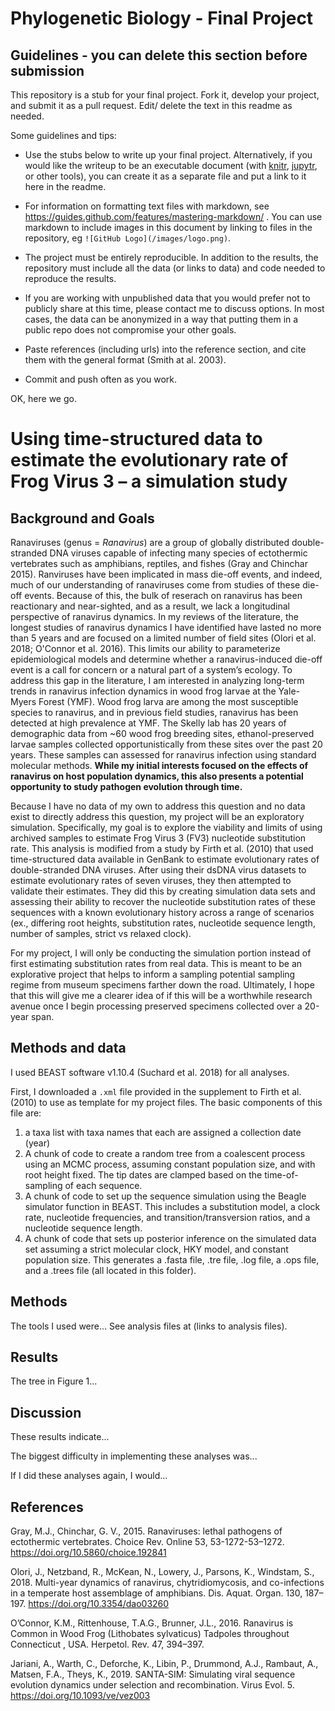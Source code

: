 # Phylogenetic Biology - Final Project

## Guidelines - you can delete this section before submission

This repository is a stub for your final project. Fork it, develop your project, and submit it as a pull request. Edit/ delete the text in this readme as needed.

Some guidelines and tips:

- Use the stubs below to write up your final project. Alternatively, if you would like the writeup to be an executable document (with [knitr](http://yihui.name/knitr/), [jupytr](http://jupyter.org/), or other tools), you can create it as a separate file and put a link to it here in the readme.

- For information on formatting text files with markdown, see https://guides.github.com/features/mastering-markdown/ . You can use markdown to include images in this document by linking to files in the repository, eg `![GitHub Logo](/images/logo.png)`.

- The project must be entirely reproducible. In addition to the results, the repository must include all the data (or links to data) and code needed to reproduce the results.

- If you are working with unpublished data that you would prefer not to publicly share at this time, please contact me to discuss options. In most cases, the data can be anonymized in a way that putting them in a public repo does not compromise your other goals.

- Paste references (including urls) into the reference section, and cite them with the general format (Smith at al. 2003).

- Commit and push often as you work.

OK, here we go.

# Using time-structured data to estimate the evolutionary rate of Frog Virus 3 – a simulation study

## Background and Goals
  Ranaviruses (genus = *Ranavirus*) are a group of globally distributed double-stranded DNA viruses capable of infecting many species of ectothermic vertebrates such as amphibians, reptiles, and fishes (Gray and Chinchar 2015). Ranviruses have been implicated in mass die-off events, and indeed, much of our understanding of ranaviruses come from studies of these die-off events. Because of this, the bulk of reserach on ranavirus has been reactionary and near-sighted, and as a result, we lack a longitudinal perspective of ranavirus dynamics. In my reviews of the literature, the longest studies of ranavirus dynamics I have identified have lasted no more than 5 years and are focused on a limited number of field sites (Olori et al. 2018; O'Connor et al. 2016). This limits our ability to parameterize epidemiological models and determine whether a ranavirus-induced die-off event is a call for concern or a natural part of a system’s ecology. To address this gap in the literature, I am interested in analyzing long-term trends in ranavirus infection dynamics in wood frog larvae at the Yale-Myers Forest (YMF). Wood frog larva are among the most susceptible species to ranavirus, and in previous field studies, ranavirus has been detected at high prevalence at YMF. The Skelly lab has 20 years of demographic data from ~60 wood frog breeding sites, ethanol-preserved larvae samples collected opportunistically from these sites over the past 20 years. These samples can assessed for ranavirus infection using standard molecular methods. **While my initial interests focused on the effects of ranavirus on host population dynamics, this also presents a potential opportunity to study pathogen evolution through time.**

  Because I have no data of my own to address this question and no data exist to directly address this question, my project will be an exploratory simulation. Specifically, my goal is to explore the viability and limits of using archived samples to estimate Frog Virus 3 (FV3) nucleotide substitution rate. This analysis is modified from a study by Firth et al. (2010) that used time-structured data available in GenBank to estimate evolutionary rates of double-stranded DNA viruses. After using their dsDNA virus datasets to estimate evolutionary rates of seven viruses, they then attempted to validate their estimates. They did this by creating simulation data sets and assessing their ability to recover the nucleotide substitution rates of these sequences with a known evolutionary history across a range of scenarios (ex., differing root heights, substitution rates, nucleotide sequence length, number of samples, strict vs relaxed clock).

  For my project, I will only be conducting the simulation portion instead of first estimating substitution rates from real data. This is meant to be an explorative project that helps to inform a sampling potential sampling regime from museum specimens farther down the road. Ultimately, I hope that this will give me a clearer idea of if this will be a worthwhile research avenue once I begin processing preserved specimens collected over a 20-year span.

## Methods and data
I used BEAST software v1.10.4 (Suchard et al. 2018) for all analyses.

First, I downloaded a `.xml` file provided in the supplement to Firth et al. (2010) to use as template for my project files. The basic components of this file are:
  1) a taxa list with taxa names that each are assigned a collection date (year)
  2) A chunk of code to create a random tree from a coalescent process using an MCMC process, assuming constant population size, and with root height fixed. The tip dates are clamped based on the time-of-sampling of each sequence.
  3) A chunk of code to set up the sequence simulation using the Beagle simulator function in BEAST. This includes a substitution model, a clock rate, nucleotide frequencies, and transition/transversion ratios, and a nucleotide sequence length.
  4) A chunk of code that sets up posterior inference on the simulated data set assuming a strict molecular clock, HKY model, and constant population size. This generates a .fasta file, .tre file, .log file, a .ops file, and a .trees file (all located in this folder).
 
## Methods

The tools I used were... See analysis files at (links to analysis files).

## Results

The tree in Figure 1...

## Discussion

These results indicate...

The biggest difficulty in implementing these analyses was...

If I did these analyses again, I would...

## References

Gray, M.J., Chinchar, G. V., 2015. Ranaviruses: lethal pathogens of ectothermic vertebrates. Choice Rev. Online 53, 53-1272-53–1272. https://doi.org/10.5860/choice.192841

Olori, J., Netzband, R., McKean, N., Lowery, J., Parsons, K., Windstam, S., 2018. Multi-year dynamics of ranavirus, chytridiomycosis, and co-infections in a temperate host assemblage of amphibians. Dis. Aquat. Organ. 130, 187–197. https://doi.org/10.3354/dao03260

O’Connor, K.M., Rittenhouse, T.A.G., Brunner, J.L., 2016. Ranavirus is Common in Wood Frog (Lithobates sylvaticus) Tadpoles throughout Connecticut , USA. Herpetol. Rev. 47, 394–397.

Jariani, A., Warth, C., Deforche, K., Libin, P., Drummond, A.J., Rambaut, A., Matsen, F.A., Theys, K., 2019. SANTA-SIM: Simulating viral sequence evolution dynamics under selection and recombination. Virus Evol. 5. https://doi.org/10.1093/ve/vez003
